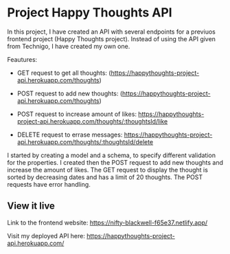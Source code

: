 # Project Happy Thoughts API

In this project, I have created an API with several endpoints for a previuos frontend project (Happy Thoughts project). Instead of using the API given from Technigo, I have created my own one.

Feautures:

- GET request to get all thoughts:
(https://happythoughts-project-api.herokuapp.com/thoughts)

- POST request to add new thoughts:
(https://happythoughts-project-api.herokuapp.com/thoughts)

- POST request to increase amount of likes:
https://happythoughts-project-api.herokuapp.com/thoughts/:thoughtsId/like

- DELETE request to errase messages:
https://happythoughts-project-api.herokuapp.com/thoughts/:thoughtsId/delete

I started by creating a model and a schema, to specify different validation for the properties. I created then the POST request to add new thoughts and increase the amount of likes. The GET request to display the thought is sorted by decreasing dates and has a limit of 20 thoughts. The POST requests have error handling.

## View it live

Link to the frontend website: https://nifty-blackwell-f65e37.netlify.app/

Visit my deployed API here: https://happythoughts-project-api.herokuapp.com/